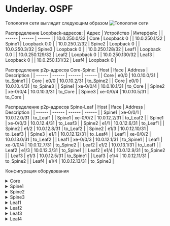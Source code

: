 # Underlay. OSPF

Топология сети выглядит следующим образом
![Топология сети](https://github.com/bonishvarik/otus-net-arch/raw/main/HW2_topo.png)


Распределение Loopback-адресов:
| Адрес | Устройство | Интерфейс |
| ------ | ------ | ------ |
| 10.0.250.0/32 | Core | Loopback 0 |
| 10.0.250.1/32 | Spine1 | Loopback 0.0 |
| 10.0.250.2/32 | Spine2 | Loopback 0 |
| 10.0.250.3/32 | Spine3 | Loopback 0 |
| 10.0.250.128/32 | Leaf1 | Loopback 0.0 |
| 10.0.250.129/32 | Leaf2 | Loopback 0 |
| 10.0.250.130/32 | Leaf3 | Loopback 0 |
| 10.0.250.131/32 | Leaf4 | Loopback 0 |


Распределение p2p-адресов Core-Spine:
| Host | Iface | Address | Description |
| ------ | ------ | ------ | ------ |
| Core | e0/0 | 10.0.10.0/31 | to_Spine1 |
| Core | e0/0 | 10.0.10.2/31 | to_Spine2 |
| Core | e0/0 | 10.0.10.4/31 | to_Spine3 |
| Spine1 | xe-0/0/4 | 10.0.10.1/31 | to_Core |
| Spine2 | xe-0/0/4 | 10.0.10.3/31 | to_Core |
| Spine3 | xe-0/0/4 | 10.0.10.5/31 | to_Core |


Распределение p2p-адресов Spine-Leaf
| Host | Iface | Address | Description |
| ------ | ------ | ------ | ------ |
| Spine1 | xe-0/0/1 | 10.0.12.0/31 | to_Leaf1 |
| Spine1 | xe-0/0/2 | 10.0.12.2/31 | to_Leaf2 |
| Spine1 | xe-0/0/3 | 10.0.12.4/31 | to_Leaf3 |
| Spine2 | e1/1 | 10.0.12.6/31 | to_Leaf1 |
| Spine2 | e1/2 | 10.0.12.8/31 | to_Leaf2 |
| Spine2 | e1/3 | 10.0.12.10/31 | to_Leaf3 |
| Spine3 | e1/1 | 10.0.12.12/31 | to_Leaf4 |
| Leaf1 | xe-0/0/2 | 10.0.13.0/31 | to_Leaf2 |
| Leaf1 | xe-0/0/3 | 10.0.12.1/31 | to_Spine1 |
| Leaf1 | xe-0/0/4 | 10.0.12.7/31 | to_Spine2 |
| Leaf2 | e1/2 | 10.0.13.1/31 | to_Leaf1 |
| Leaf2 | e1/3 | 10.0.12.3/31 | to_Spine1 |
| Leaf2 | e1/4 | 10.0.12.9/31 | to_Spine2 |
| Leaf3 | e1/3 | 10.0.12.5/31 | to_Spine1 |
| Leaf3 | e1/4 | 10.0.12.11/31 | to_Spine2 |
| Leaf4 | e1/4 | 10.0.12.13/31 | to_Spine3 |

Конфигурация оборудования
<details>
  <summary>Core</summary>
<pre><code>
service password-encryption

router ospf 1
 router-id 10.0.250.127
 passive-interface default
 no passive-interface Ethernet0/0
 no passive-interface Ethernet0/1
 no passive-interface Ethernet0/2
!
interface Loopback0
 ip address 10.0.250.127 255.255.255.255
 ip ospf 1 area 0
!
interface Ethernet0/0
 description to_Spine1
 ip address 10.0.10.0 255.255.255.254
 ip ospf authentication message-digest
 ip ospf message-digest-key 1 md5 7 1418061E1F3B2B39212963
 ip ospf network point-to-point
 ip ospf 1 area 0
!
interface Ethernet0/1
 description to_Spine2
 ip address 10.0.10.2 255.255.255.254
 ip ospf authentication message-digest
 ip ospf message-digest-key 1 md5 7 09435A1C0A3A16000E0D54
 ip ospf network point-to-point
 ip ospf 1 area 0
!
interface Ethernet0/2
 description to_Spine3
 ip address 10.0.10.4 255.255.255.254
 ip ospf authentication message-digest
 ip ospf message-digest-key 1 md5 7 09435A1C0A3A16000E0D54
 ip ospf network point-to-point
 ip ospf 1 area 0
</code></pre>
</details>

<details>
  <summary>Spine1</summary>
<pre><code>
routing-options {
    router-id 10.0.250.1;
}
protocols {
    ospf {
        area 0.0.0.0 {
            interface lo0.0 {
                passive;
            }
            interface xe-0/0/4.0 {      
                interface-type p2p;
                authentication {
                    md5 1 key "$9$8Nt7VYaZjm5FjHyevMN-HqmfT36/tpO1"; ## SECRET-DATA
                }
            }
        }
        area 0.0.0.1 {
            interface xe-0/0/1.0 {
                interface-type p2p;
                authentication {
                    md5 1 key "$9$qfz6tu1SlM1RZDiH5TRhSreWLX-Vs2"; ## SECRET-DATA
                }
            }
            interface xe-0/0/2.0 {
                interface-type p2p;
                authentication {
                    md5 1 key "$9$jaqfz/CuRcluO4JGU.mO1RhSevMX7db"; ## SECRET-DATA
                }
            }
            interface xe-0/0/3.0 {      
                interface-type p2p;
                authentication {
                    md5 1 key "$9$HmT3CtOhyKO1aGDjPf1RhSrvW87-bs"; ## SECRET-DATA
                }
            }
        }
    }
}
</code></pre>
</details>

<details>
  <summary>Spine2</summary>
<pre><code>
feature ospf
router ospf 1
  router-id 10.0.250.2
  passive-interface default

interface Ethernet1/1
  description to_Leaf1
  no switchport
  ip address 10.0.12.6/31
  ip ospf authentication message-digest
  ip ospf message-digest-key 1 md5 3 30619c71daee521f76bd6fbfadc85b2b
  ip ospf network point-to-point
  no ip ospf passive-interface
  ip router ospf 1 area 0.0.0.1
  no shutdown

interface Ethernet1/2
  description to_Leaf2
  no switchport
  ip address 10.0.12.8/31
  ip ospf authentication message-digest
  ip ospf message-digest-key 1 md5 3 30619c71daee521f76bd6fbfadc85b2b
  ip ospf network point-to-point
  no ip ospf passive-interface
  ip router ospf 1 area 0.0.0.1
  no shutdown

interface Ethernet1/3
  description to_Leaf3
  no switchport
  ip address 10.0.12.10/31
  ip ospf authentication message-digest
  ip ospf message-digest-key 1 md5 3 30619c71daee521f76bd6fbfadc85b2b
  ip ospf network point-to-point
  no ip ospf passive-interface
  ip router ospf 1 area 0.0.0.1
  no shutdown

interface Ethernet1/4
  description to_Core
  no switchport
  ip address 10.0.10.3/31
  ip ospf authentication message-digest
  ip ospf message-digest-key 1 md5 3 30619c71daee521ff80b26794e247e53
  ip ospf network point-to-point
  no ip ospf passive-interface
  ip router ospf 1 area 0.0.0.0
  no shutdown
</code></pre>
</details>

<details>
  <summary>Spine3</summary>
<pre><code>
feature ospf 

router ospf 1
  router-id 10.0.250.3
  passive-interface default
  
interface loopback0
  ip address 10.0.250.3/32
  ip router ospf 1 area 0.0.0.0

interface Ethernet1/1
  description to_Leaf4
  no switchport
  ip address 10.0.12.12/31
  ip ospf authentication message-digest
  ip ospf message-digest-key 1 md5 3 30619c71daee521f606bd3c2eb9153bc
  ip ospf network point-to-point
  no ip ospf passive-interface
  ip router ospf 1 area 0.0.0.2
  no shutdown

interface Ethernet1/4
  description to_Core
  no switchport
  ip address 10.0.10.5/31
  ip ospf authentication message-digest
  ip ospf message-digest-key 1 md5 3 30619c71daee521ff80b26794e247e53
  ip ospf network point-to-point
  no ip ospf passive-interface
  ip router ospf 1 area 0.0.0.0
  no shutdown 
</code></pre>
</details>

<details>
  <summary>Leaf1</summary>
<pre><code>
routing-options {
    router-id 10.0.250.128;
}
protocols {
    ospf {
        area 0.0.0.1 {
            interface lo0.0 {
                passive;
            }
            interface xe-0/0/2.0 {
                interface-type p2p;
                authentication {
                    md5 1 key "$9$Bk1EyKLxd2oGdb9tu0hcbs24aUji.PTz"; ## SECRET-DATA
                }
            }
            interface xe-0/0/3.0 {
                interface-type p2p;     
                authentication {
                    md5 1 key "$9$wogJDqmT6CuTzXNdV4oz369A0B1hSlK"; ## SECRET-DATA
                }
            }
            interface xe-0/0/4.0 {
                interface-type p2p;
                authentication {
                    md5 1 key "$9$2MaUHP5FCpBFnNVwsJZn/Ctu1REylvW"; ## SECRET-DATA
                }
            }
        }
    }
}
</code></pre>
</details>

<details>
  <summary>Leaf2</summary>
<pre><code>
feature ospf 

router ospf 1
  router-id 10.0.250.129
  passive-interface default

interface Ethernet1/2
  description to_Leaf1
  no switchport
  mac-address 000c.2984.fce1
  ip address 10.0.13.1/31
  ip ospf authentication message-digest
  ip ospf message-digest-key 1 md5 3 30619c71daee521f76bd6fbfadc85b2b
  ip ospf network point-to-point
  no ip ospf passive-interface
  ip router ospf 1 area 0.0.0.1
  no shutdown

interface Ethernet1/3
  description to_Spine1
  no switchport
  mac-address 000c.2984.fce2
  ip address 10.0.12.3/31
  ip ospf authentication message-digest
  ip ospf message-digest-key 1 md5 3 30619c71daee521f76bd6fbfadc85b2b
  ip ospf network point-to-point
  no ip ospf passive-interface
  ip router ospf 1 area 0.0.0.1
  no shutdown

interface Ethernet1/4
  description to_Spine2
  no switchport
  mac-address 000c.2984.fce3
  ip address 10.0.12.9/31
  ip ospf authentication message-digest
  ip ospf message-digest-key 1 md5 3 30619c71daee521f76bd6fbfadc85b2b
  ip ospf network point-to-point
  no ip ospf passive-interface
  ip router ospf 1 area 0.0.0.1
  no shutdown
</code></pre>
</details>

<details>
  <summary>Leaf3</summary>
<pre><code>
feature ospf 

router ospf 1
  router-id 10.0.250.130
  passive-interface default
  
interface loopback0
  ip address 10.0.250.130/32
  ip router ospf 1 area 0.0.0.0

interface Ethernet1/3
  description to_Spine1
  no switchport
  ip address 10.0.12.5/31
  ip ospf authentication message-digest
  ip ospf message-digest-key 1 md5 3 30619c71daee521f76bd6fbfadc85b2b
  ip ospf network point-to-point
  no ip ospf passive-interface
  ip router ospf 1 area 0.0.0.1
  no shutdown

interface Ethernet1/4
  description to_Spine2
  no switchport
  mac-address 000c.2985.fce0
  ip address 10.0.12.11/31
  ip ospf authentication message-digest
  ip ospf message-digest-key 1 md5 3 30619c71daee521f76bd6fbfadc85b2b
  ip ospf network point-to-point
  no ip ospf passive-interface
  ip router ospf 1 area 0.0.0.1
  no shutdown

</code></pre>
</details>

<details>
  <summary>Leaf4</summary>
<pre><code>
feature ospf 

router ospf 1
  router-id 10.0.250.131
  passive-interface default

interface loopback0
  ip address 10.0.250.131/32
  ip router ospf 1 area 0.0.0.0

interface Ethernet1/4
  description to_Spine3
  no switchport
  mac-address 000c.2984.ffe0
  ip address 10.0.12.13/31
  ip ospf authentication message-digest
  ip ospf message-digest-key 1 md5 3 30619c71daee521f606bd3c2eb9153bc
  ip ospf network point-to-point
  no ip ospf passive-interface
  ip router ospf 1 area 0.0.0.2
  no shutdown
!
</code></pre>
</details>
